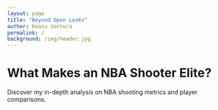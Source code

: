 ```yaml
---
layout: page
title: "Beyond Open Looks"
author: Keanu Ventura
permalink: /
background: /img/header.jpg
---
```


# What Makes an NBA Shooter Elite?

Discover my in-depth analysis on NBA shooting metrics and player comparisons.

